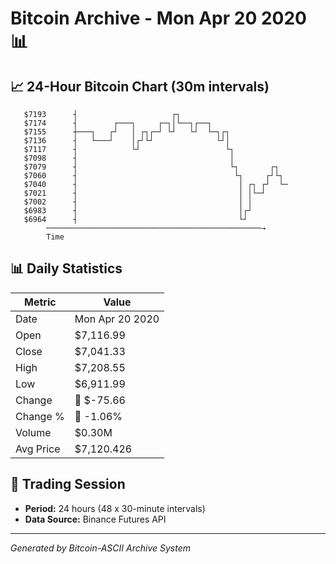 # Bitcoin Archive - Mon Apr 20 2020 📊

## 📈 24-Hour Bitcoin Chart (30m intervals)

```
   $7193      ┤                     ┌┐                         
   $7174      ┤        ┌───┐     ┌─┐│└──┐┌──┐                  
   $7155      ┼───┐   ┌┘   │ ┌┐┌─┘ └┘   └┘  └─┐┌┐              
   $7136      ┤   └───┘    │┌┘└┘              └┘│              
   $7117      ┤            └┘                   └┐             
   $7098      ┤                                  │             
   $7079      ┤                                  └┐       ┌┐   
   $7060      ┤                                   └┐     ┌┘└┐  
   $7040      ┤                                    │ ┌┐ ┌┘  └─ 
   $7021      ┤                                    │ │└─┘      
   $7002      ┤                                    │ │         
   $6983      ┤                                    │┌┘         
   $6964      ┤                                    └┘          
        ────────────────────────────────────────────────→
        Time
```

## 📊 Daily Statistics

| Metric | Value |
|--------|-------|
| Date | Mon Apr 20 2020 |
| Open | $7,116.99 |
| Close | $7,041.33 |
| High | $7,208.55 |
| Low | $6,911.99 |
| Change | 🔴 $-75.66 |
| Change % | 🔴 -1.06% |
| Volume | $0.30M |
| Avg Price | $7,120.426 |

## 📅 Trading Session

- **Period:** 24 hours (48 x 30-minute intervals)
- **Data Source:** Binance Futures API

---
*Generated by Bitcoin-ASCII Archive System*
